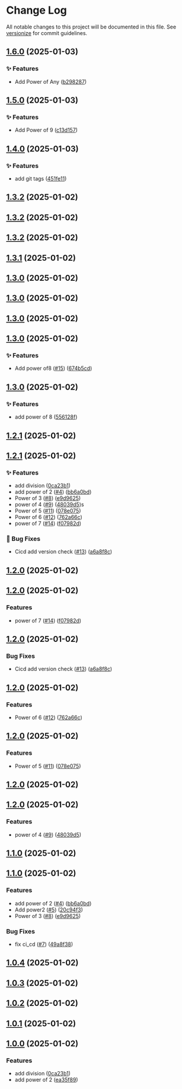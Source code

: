 # Change Log

All notable changes to this project will be documented in this file. See [versionize](https://github.com/versionize/versionize) for commit guidelines.

<a name="1.6.0"></a>
## [1.6.0](https://www.github.com/miekki/gh-packages/releases/tag/v1.6.0) (2025-01-03)

### ✨ Features

* Add Power of Any ([b298287](https://www.github.com/miekki/gh-packages/commit/b298287cb1299e0c91e3cd99a40da93d93f9a26c))

<a name="1.5.0"></a>
## [1.5.0](https://www.github.com/miekki/gh-packages/releases/tag/v1.5.0) (2025-01-03)

### ✨ Features

* Add Power of 9 ([c13d157](https://www.github.com/miekki/gh-packages/commit/c13d15768c178defbb4186a8eda0270778958cca))

<a name="1.4.0"></a>
## [1.4.0](https://www.github.com/miekki/gh-packages/releases/tag/v1.4.0) (2025-01-03)

### ✨ Features

* add git tags ([451fe11](https://www.github.com/miekki/gh-packages/commit/451fe1165f66fa3dfacf86e807f2f04bd0e7097d))

<a name="1.3.2"></a>
## [1.3.2](https://www.github.com/miekki/gh-packages/releases/tag/v1.3.2) (2025-01-02)

<a name="1.3.2"></a>
## [1.3.2](https://www.github.com/miekki/gh-packages/releases/tag/v1.3.2) (2025-01-02)

<a name="1.3.2"></a>
## [1.3.2](https://www.github.com/miekki/gh-packages/releases/tag/v1.3.2) (2025-01-02)

<a name="1.3.1"></a>
## [1.3.1](https://www.github.com/miekki/gh-packages/releases/tag/v1.3.1) (2025-01-02)

<a name="1.3.0"></a>
## [1.3.0](https://www.github.com/miekki/gh-packages/releases/tag/v1.3.0) (2025-01-02)

<a name="1.3.0"></a>
## [1.3.0](https://www.github.com/miekki/gh-packages/releases/tag/v1.3.0) (2025-01-02)

<a name="1.3.0"></a>
## [1.3.0](https://www.github.com/miekki/gh-packages/releases/tag/v1.3.0) (2025-01-02)

<a name="1.3.0"></a>
## [1.3.0](https://www.github.com/miekki/gh-packages/releases/tag/v1.3.0) (2025-01-02)

### ✨ Features

* Add power of8 ([#15](https://www.github.com/miekki/gh-packages/issues/15)) ([674b5cd](https://www.github.com/miekki/gh-packages/commit/674b5cd3d7833d8362f107bee704031945121f11))

<a name="1.3.0"></a>
## [1.3.0](https://www.github.com/miekki/gh-packages/releases/tag/v1.3.0) (2025-01-02)

### ✨ Features

* add power of 8 ([556128f](https://www.github.com/miekki/gh-packages/commit/556128fbec539e49d6dd6dc27f85cfd4dc682a96))

<a name="1.2.1"></a>
## [1.2.1](https://www.github.com/miekki/gh-packages/releases/tag/v1.2.1) (2025-01-02)

<a name="1.2.1"></a>

## [1.2.1](https://www.github.com/miekki/gh-packages/releases/tag/v1.2.1) (2025-01-02)

### ✨ Features

- add division ([0ca23b1](https://www.github.com/miekki/gh-packages/commit/0ca23b164a859c9c0bd9d9fe6e473ac9fed9ae99))
- add power of 2 ([#4](https://www.github.com/miekki/gh-packages/issues/4)) ([bb6a0bd](https://www.github.com/miekki/gh-packages/commit/bb6a0bd1339eef157cbe91dad531053d95304df8))
- Power of 3 ([#8](https://www.github.com/miekki/gh-packages/issues/8)) ([e9d9625](https://www.github.com/miekki/gh-packages/commit/e9d9625ef28328f6bd3ca6406a216ba157adf724))
- power of 4 ([#9](https://www.github.com/miekki/gh-packages/issues/9)) ([48039d5](https://www.github.com/miekki/gh-packages/commit/48039d5e543512f10e980173b32fc10043ef8dfa))s
- Power of 5 ([#11](https://www.github.com/miekki/gh-packages/issues/11)) ([078e075](https://www.github.com/miekki/gh-packages/commit/078e07531f103e087c5df53cdd648ae16cee3907))
- Power of 6 ([#12](https://www.github.com/miekki/gh-packages/issues/12)) ([762a66c](https://www.github.com/miekki/gh-packages/commit/762a66ced01e6b326aaa43894da729ed6dfa6c08))
- power of 7 ([#14](https://www.github.com/miekki/gh-packages/issues/14)) ([f07982d](https://www.github.com/miekki/gh-packages/commit/f07982d805ab9a74edbdc13d782e4c441537ef55))

### 🐛 Bug Fixes

- Cicd add version check ([#13](https://www.github.com/miekki/gh-packages/issues/13)) ([a6a8f8c](https://www.github.com/miekki/gh-packages/commit/a6a8f8cf6fa123bb2da72157fe9a6379ec6cb4bc))

<a name="1.2.0"></a>

## [1.2.0](https://www.github.com/miekki/gh-packages/releases/tag/v1.2.0) (2025-01-02)

<a name="1.2.0"></a>
## [1.2.0](https://www.github.com/miekki/gh-packages/releases/tag/v1.2.0) (2025-01-02)

### Features

- power of 7 ([#14](https://www.github.com/miekki/gh-packages/issues/14)) ([f07982d](https://www.github.com/miekki/gh-packages/commit/f07982d805ab9a74edbdc13d782e4c441537ef55))

<a name="1.2.0"></a>

## [1.2.0](https://www.github.com/miekki/gh-packages/releases/tag/v1.2.0) (2025-01-02)

### Bug Fixes

- Cicd add version check ([#13](https://www.github.com/miekki/gh-packages/issues/13)) ([a6a8f8c](https://www.github.com/miekki/gh-packages/commit/a6a8f8cf6fa123bb2da72157fe9a6379ec6cb4bc))

<a name="1.2.0"></a>

## [1.2.0](https://www.github.com/miekki/gh-packages/releases/tag/v1.2.0) (2025-01-02)

### Features

- Power of 6 ([#12](https://www.github.com/miekki/gh-packages/issues/12)) ([762a66c](https://www.github.com/miekki/gh-packages/commit/762a66ced01e6b326aaa43894da729ed6dfa6c08))

<a name="1.2.0"></a>

## [1.2.0](https://www.github.com/miekki/gh-packages/releases/tag/v1.2.0) (2025-01-02)

### Features

- Power of 5 ([#11](https://www.github.com/miekki/gh-packages/issues/11)) ([078e075](https://www.github.com/miekki/gh-packages/commit/078e07531f103e087c5df53cdd648ae16cee3907))

<a name="1.2.0"></a>

## [1.2.0](https://www.github.com/miekki/gh-packages/releases/tag/v1.2.0) (2025-01-02)

<a name="1.2.0"></a>

## [1.2.0](https://www.github.com/miekki/gh-packages/releases/tag/v1.2.0) (2025-01-02)

### Features

- power of 4 ([#9](https://www.github.com/miekki/gh-packages/issues/9)) ([48039d5](https://www.github.com/miekki/gh-packages/commit/48039d5e543512f10e980173b32fc10043ef8dfa))

<a name="1.1.0"></a>

## [1.1.0](https://www.github.com/miekki/gh-packages/releases/tag/v1.1.0) (2025-01-02)

<a name="1.1.0"></a>

## [1.1.0](https://www.github.com/miekki/gh-packages/releases/tag/v1.1.0) (2025-01-02)

### Features

- add power of 2 ([#4](https://www.github.com/miekki/gh-packages/issues/4)) ([bb6a0bd](https://www.github.com/miekki/gh-packages/commit/bb6a0bd1339eef157cbe91dad531053d95304df8))
- Add power2 ([#5](https://www.github.com/miekki/gh-packages/issues/5)) ([20c94f3](https://www.github.com/miekki/gh-packages/commit/20c94f3d3e56084f8f51be0c95861f7cf5cef9d6))
- Power of 3 ([#8](https://www.github.com/miekki/gh-packages/issues/8)) ([e9d9625](https://www.github.com/miekki/gh-packages/commit/e9d9625ef28328f6bd3ca6406a216ba157adf724))

### Bug Fixes

- fix ci_cd ([#7](https://www.github.com/miekki/gh-packages/issues/7)) ([49a8f38](https://www.github.com/miekki/gh-packages/commit/49a8f385d436d840f10c7e9d946252ba9adb9bbf))

<a name="1.0.4"></a>

## [1.0.4](https://www.github.com/miekki/gh-packages/releases/tag/v1.0.4) (2025-01-02)

<a name="1.0.3"></a>

## [1.0.3](https://www.github.com/miekki/gh-packages/releases/tag/v1.0.3) (2025-01-02)

<a name="1.0.2"></a>

## [1.0.2](https://www.github.com/miekki/gh-packages/releases/tag/v1.0.2) (2025-01-02)

<a name="1.0.1"></a>

## [1.0.1](https://www.github.com/miekki/gh-packages/releases/tag/v1.0.1) (2025-01-02)

<a name="1.0.0"></a>

## [1.0.0](https://www.github.com/miekki/gh-packages/releases/tag/v1.0.0) (2025-01-02)

### Features

- add division ([0ca23b1](https://www.github.com/miekki/gh-packages/commit/0ca23b164a859c9c0bd9d9fe6e473ac9fed9ae99))
- add power of 2 ([ea35f89](https://www.github.com/miekki/gh-packages/commit/ea35f897a2fc8814d6ccc990b992a92adafea429))
